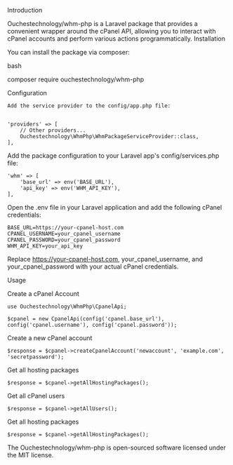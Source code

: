 Introduction

Ouchestechnology/whm-php is a Laravel package that provides a convenient wrapper around the cPanel API, allowing you to interact with cPanel accounts and perform various actions programmatically.
Installation

You can install the package via composer:

bash

composer require ouchestechnology/whm-php

Configuration

    Add the service provider to the config/app.php file:


    'providers' => [
        // Other providers...
        Ouchestechnology\WhmPhp\WhmPackageServiceProvider::class,
    ],

Add the package configuration to your Laravel app's config/services.php file:


    'whm' => [
        'base_url' => env('BASE_URL'),
        'api_key' => env('WHM_API_KEY'),
    ],

Open the .env file in your Laravel application and add the following cPanel credentials:


    BASE_URL=https://your-cpanel-host.com
    CPANEL_USERNAME=your_cpanel_username
    CPANEL_PASSWORD=your_cpanel_password
    WHM_API_KEY=your_api_key

Replace https://your-cpanel-host.com, your_cpanel_username, and your_cpanel_password with your actual cPanel credentials.

Usage

Create a cPanel Account

    use Ouchestechnology\WhmPhp\CpanelApi;

    $cpanel = new CpanelApi(config('cpanel.base_url'), config('cpanel.username'), config('cpanel.password'));

Create a new cPanel account

    $response = $cpanel->createCpanelAccount('newaccount', 'example.com', 'secretpassword');

Get all hosting packages

    $response = $cpanel->getAllHostingPackages();

Get all cPanel users

    $response = $cpanel->getAllUsers();

Get all hosting packages

    $response = $cpanel->getAllHostingPackages();

The Ouchestechnology/whm-php is open-sourced software licensed under the MIT license.